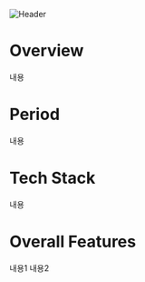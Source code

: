 ![Header](https://capsule-render.vercel.app/api?type=rect&height=200&color=1e235a&text=Rock%20Paper%20Scissor&textBg=false&reversal=true&fontColor=fff&fontAlign=50&fontSize=60&desc=seongyurim&descAlignY=85&descSize=20&descAlign=50)


# Overview
내용

# Period
내용

# Tech Stack
내용

# Overall Features
내용1
내용2
